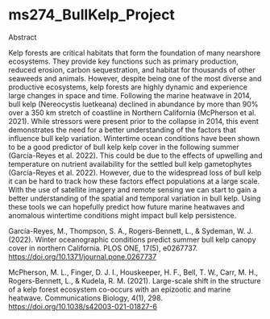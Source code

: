# ms274_BullKelp_Project

Abstract

Kelp forests are critical habitats that form the foundation of many nearshore ecosystems. They provide key functions such as primary production, reduced erosion, carbon sequestration, and habitat for thousands of other seaweeds and animals. However, despite being one of the most diverse and productive ecosystems, kelp forests are highly dynamic and experience large changes in space and time. Following the marine heatwave in 2014, bull kelp (Nereocystis luetkeana) declined in abundance by more than 90% over a 350 km stretch of coastline in Northern California (McPherson et al. 2021). While stressors were present prior to the collapse in 2014, this event demonstrates the need for a better understanding of the factors that influence bull kelp variation. Wintertime ocean conditions have been shown to be a good predictor of bull kelp kelp cover in the following summer (García-Reyes et al. 2022). This could be due to the effects of upwelling and temperature on nutrient availability for the settled bull kelp gametophytes (García-Reyes et al. 2022). However, due to the widespread loss of bull kelp it can be hard to track how these factors effect populations at a large scale. With the use of satellite imagery and remote sensing we can start to gain a better understanding of the spatial and temporal variation in bull kelp. Using these tools we can hopefully predict how future marine heatwaves and anomalous wintertime conditions might impact bull kelp persistence. 

García-Reyes, M., Thompson, S. A., Rogers-Bennett, L., & Sydeman, W. J. (2022). Winter oceanographic conditions predict summer bull kelp canopy cover in northern California. PLOS ONE, 17(5), e0267737. https://doi.org/10.1371/journal.pone.0267737


McPherson, M. L., Finger, D. J. I., Houskeeper, H. F., Bell, T. W., Carr, M. H., Rogers-Bennett, L., & Kudela, R. M. (2021). Large-scale shift in the structure of a kelp forest ecosystem co-occurs with an epizootic and marine heatwave. Communications Biology, 4(1), 298. https://doi.org/10.1038/s42003-021-01827-6
